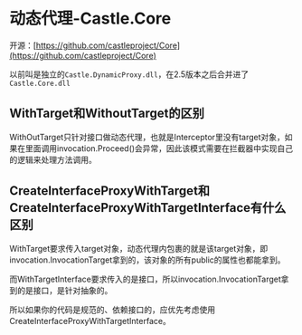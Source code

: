# 动态代理-Castle.Core

开源：[https://github.com/castleproject/Core](https://github.com/castleproject/Core)

以前叫是独立的`Castle.DynamicProxy.dll`，在2.5版本之后合并进了`Castle.Core.dll` 

## WithTarget和WithoutTarget的区别

WithOutTarget只针对接口做动态代理，也就是Interceptor里没有target对象，如果在里面调用invocation.Proceed()会异常，因此该模式需要在拦截器中实现自己的逻辑来处理方法调用。

## CreateInterfaceProxyWithTarget和CreateInterfaceProxyWithTargetInterface有什么区别

WithTarget要求传入target对象，动态代理内包裹的就是该target对象，即invocation.InvocationTarget拿到的，该对象的所有public的属性也都能拿到。

而WithTargetInterface要求传入的是接口，所以invocation.InvocationTarget拿到的是接口，是针对抽象的。

所以如果你的代码是规范的、依赖接口的，应优先考虑使用CreateInterfaceProxyWithTargetInterface。